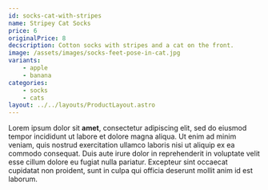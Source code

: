 ```yaml
---
id: socks-cat-with-stripes
name: Stripey Cat Socks
price: 6
originalPrice: 8
decscription: Cotton socks with stripes and a cat on the front.
image: /assets/images/socks-feet-pose-in-cat.jpg
variants:
    - apple
    - banana
categories:
    - socks
    - cats
layout: ../../layouts/ProductLayout.astro
---
```


Lorem ipsum dolor sit **amet**, consectetur adipiscing elit, sed do eiusmod tempor incididunt ut labore et dolore magna aliqua. Ut enim ad minim veniam, quis nostrud exercitation ullamco laboris nisi ut aliquip ex ea commodo consequat. Duis aute irure dolor in reprehenderit in voluptate velit esse cillum dolore eu fugiat nulla pariatur. Excepteur sint occaecat cupidatat non proident, sunt in culpa qui officia deserunt mollit anim id est laborum.